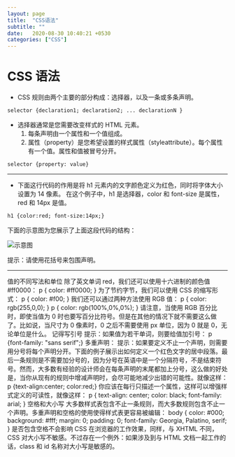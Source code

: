 ```yaml
---
layout: page
title:  "CSS语法"
subtitle: ""
date:   2020-08-30 10:40:21 +0530
categories: ["CSS"]
---
```


# CSS 语法

- CSS 规则由两个主要的部分构成：选择器，以及一条或多条声明。

```html
selector {declaration1; declaration2; ... declarationN }
```

- 选择器通常是您需要改变样式的 HTML 元素。
    1. 每条声明由一个属性和一个值组成。
    2. 属性（property）是您希望设置的样式属性（styleattribute）。每个属性有一个值。属性和值被冒号分开。


```html
selector {property: value}
```
---

- 下面这行代码的作用是将 h1 元素内的文字颜色定义为红色，同时将字体大小设置为 14 像素。
在这个例子中，h1 是选择器，color 和 font-size 是属性，red 和 14px 是值。

```html
h1 {color:red; font-size:14px;}
```

下面的示意图为您展示了上面这段代码的结构：

![示意图](https://www.w3school.com.cn/i/ct_css_selector.gif)

提示：请使用花括号来包围声明。

---

值的不同写法和单位
除了英文单词 red，我们还可以使用十六进制的颜色值 #ff0000：
p { color: #ff0000; }
为了节约字节，我们可以使用 CSS 的缩写形式：
p { color: #f00; }
我们还可以通过两种方法使用 RGB 值：
p { color: rgb(255,0,0); }
p { color: rgb(100%,0%,0%); }
请注意，当使用 RGB 百分比时，即使当值为 0 时也要写百分比符号。但是在其他的情况下就不需要这么做了。比如说，当尺寸为 0 像素时，0 之后不需要使用 px 单位，因为 0 就是 0，无论单位是什么。
记得写引号
提示：如果值为若干单词，则要给值加引号：
p {font-family: "sans serif";}
多重声明：
提示：如果要定义不止一个声明，则需要用分号将每个声明分开。下面的例子展示出如何定义一个红色文字的居中段落。最后一条规则是不需要加分号的，因为分号在英语中是一个分隔符号，不是结束符号。然而，大多数有经验的设计师会在每条声明的末尾都加上分号，这么做的好处是，当你从现有的规则中增减声明时，会尽可能地减少出错的可能性。就像这样：
p {text-align:center; color:red;} 
你应该在每行只描述一个属性，这样可以增强样式定义的可读性，就像这样：
p {
  text-align: center;
  color: black;
  font-family: arial;
}
空格和大小写
大多数样式表包含不止一条规则，而大多数规则包含不止一个声明。多重声明和空格的使用使得样式表更容易被编辑：
body {
  color: #000;
  background: #fff;
  margin: 0;
  padding: 0;
  font-family: Georgia, Palatino, serif;
  }
是否包含空格不会影响 CSS 在浏览器的工作效果，同样，与 XHTML 不同，CSS 对大小写不敏感。不过存在一个例外：如果涉及到与 HTML 文档一起工作的话，class 和 id 名称对大小写是敏感的。